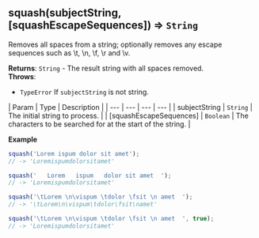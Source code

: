<a name="squash"></a>

## squash(subjectString, [squashEscapeSequences]) ⇒ <code>String</code>
Removes all spaces from a string; optionally removes any escape sequences such as \t, \n, \f, \r and \v.

**Returns**: <code>String</code> - The result string with all spaces removed.  
**Throws**:

- <code>TypeError</code> If `subjectString` is not string.


| Param | Type | Description |
| --- | --- | --- | --- |
| subjectString | <code>String</code> | The initial string to process. |
| [squashEscapeSequences] | <code>Boolean</code> | The characters to be searched for at the start of the string. |

**Example**  
```js
squash('Lorem ispum dolor sit amet');
// -> 'Loremispumdolorsitamet'

squash('   Lorem   ispum   dolor sit amet  ');
// -> 'Loremispumdolorsitamet'

squash('\tLorem \n\vispum \tdolor \fsit \n amet  ');
// -> '\tLorem\n\vispum\tdolor\fsit\namet'

squash('\tLorem \n\vispum \tdolor \fsit \n amet  ', true);
// -> 'Loremispumdolorsitamet'
```
